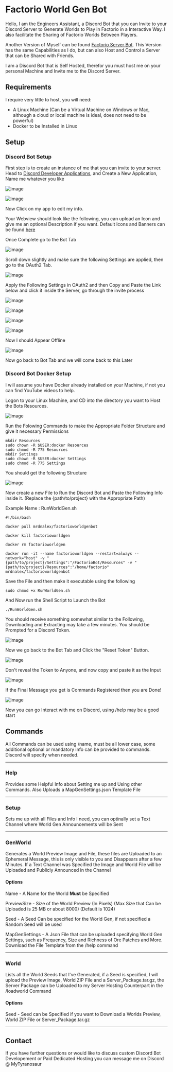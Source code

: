 # Factorio World Gen Bot

Hello, I am the Engineers Assistant, a Discord Bot that you can Invite to your Discord Server to Generate Worlds to Play in Factorio in a Interactive Way. I also facilitate the Sharing of Factorio Worlds Between Players.

Another Version of Myself can be found [Factorio Server Bot](https://github.com/MrDNAlex/Factorio-Server-Bot). This Version has the same Capabilities as I do, but can also Host and Control a Server that can be Shared with Friends.

I am a Discord Bot that is Self Hosted, therefor you must host me on your personal Machine and Invite me to the Discord Server.

## Requirements
I require very little to host, you will need:

- A Linux Machine (Can be a Virtual Machine on Windows or Mac, although a cloud or local machine is ideal, does not need to be powerful)
- Docker to be Installed in Linux

## Setup

### Discord Bot Setup

First step is to create an instance of me that you can invite to your server. Head to [Discord Developer Applications](https://discord.com/developers/applications), and Create a New Application, Name me whatever you like

![image](https://github.com/user-attachments/assets/8b590def-e777-48f5-80e9-da08e63e5f1f)

![image](https://github.com/user-attachments/assets/c80e969e-483f-4088-a3aa-68b3728e3505)

Now Click on my app to edit my info.

Your Webview should look like the following, you can upload an Icon and give me an optional Description if you want. Default Icons and Banners can be found [here](https://github.com/MrDNAlex/Factorio-World-Gen-Bot/tree/main/src/Files)

Once Complete go to the Bot Tab

![image](https://github.com/user-attachments/assets/09ce4cfa-18b9-4958-89e9-b254aa18512b)

Scroll down slightly and make sure the following Settings are applied, then go to the OAuth2 Tab.

![image](https://github.com/user-attachments/assets/d241c9fd-2ecf-43f0-9f43-efea15149f49)

Apply the Following Settings in OAuth2 and then Copy and Paste the Link below and click it inside the Server, go through the invite process

![image](https://github.com/user-attachments/assets/1f22c600-de30-4c4c-97da-01ccf7382fc3)

![image](https://github.com/user-attachments/assets/fd0bcec3-9dad-463f-9c39-5d90fb144fbf)

![image](https://github.com/user-attachments/assets/fb5c0e80-3bf0-45c0-a200-0ecda1bfb404)

![image](https://github.com/user-attachments/assets/fddac90c-9b6b-4e60-8846-3284b3b3bf80)

Now I should Appear Offline

![image](https://github.com/user-attachments/assets/0a806723-1740-404e-a62b-b61653af296e)

Now go back to Bot Tab and we will come back to this Later

### Discord Bot Docker Setup

I will assume you have Docker already installed on your Machine, if not you can find YouTube videos to help.

Logon to your Linux Machine, and CD into the directory you want to Host the Bots Resources.

![image](https://github.com/user-attachments/assets/298bb590-6e66-4ea7-ab4e-a60b2d78a8c2)

Run the Folowing Commands to make the Appropriate Folder Structure and give it necessary Permissions

```
mkdir Resources
sudo chown -R $USER:docker Resources
sudo chmod -R 775 Resources
mkdir Settings
sudo chown -R $USER:docker Settings
sudo chmod -R 775 Settings
```

You should get the following Structure

![image](https://github.com/user-attachments/assets/c7ba1495-21cf-4982-ba91-ef83ed56fa00)

Now create a new File to Run the Discord Bot and Paste the Following Info inside it. (Replace the {path/to/project} with the Appropriate Path)

Example Name : RunWorldGen.sh

```
#!/bin/bash

docker pull mrdnalex/factorioworldgenbot

docker kill factorioworldgen

docker rm factorioworldgen

docker run -it --name factorioworldgen --restart=always --network="host" -v "{path/to/project}/Settings":"/FactorioBot/Resources" -v "{path/to/project}/Resources":"/home/factorio" mrdnalex/factorioworldgenbot
```

Save the File and then make it executable using the following

```
sudo chmod +x RunWorldGen.sh
```

And Now run the Shell Script to Launch the Bot

```
./RunWorldGen.sh
```

You should receive something somewhat similar to the Following, Downloading and Extracting may take a few minutes. You should be Prompted for a Discord Token.

![image](https://github.com/user-attachments/assets/79c25a5b-23f4-4e4c-80bc-4aa4fc3ada7c)

Now we go back to the Bot Tab and Click the "Reset Token" Button.

![image](https://github.com/user-attachments/assets/3dfaf167-d7f9-4b2c-b87f-70c0d7929df4)

Don't reveal the Token to Anyone, and now copy and paste it as the Input

![image](https://github.com/user-attachments/assets/fd7dc4ea-591e-4ee1-be5e-48577f28b46b)

If the Final Message you get is Commands Registered then you are Done!

![image](https://github.com/user-attachments/assets/fe38f2d4-2efc-47f4-add8-13f65d0c053c)

Now you can go Interact with me on Discord, using /help may be a good start

## Commands
All Commands can be used using /name, must be all lower case, some additional optional or mandatory info can be provided to commands. Discord will specify when needed.

---

### Help
Provides some Helpful Info about Setting me up and Using other Commands. Also Uploads a MapGenSettings.json Template File

---

### Setup 
Sets me up with all Files and Info I need, you can optinally set a Text Channel where World Gen Announcements will be Sent

---

### GenWorld
Generates a World Preview Image and File, these files are Uploaded to an Ephemeral Message, this is only visible to you and Disappears after a few Minutes. If a Text Channel was Specified the Image and World File will be Uploaded and Publicly Announced in the Channel

#### Options
Name - A Name for the World **Must** be Specified

PreviewSize - Size of the World Preview (In Pixels) (Max Size that Can be Uploaded is 25 MB or about 8000) (Default is 1024)

Seed - A Seed Can be specified for the World Gen, if not specified a Random Seed will be used


MapGenSettings - A Json File that can be uploaded specifying World Gen Settings, such as Frequency, Size and Richness of Ore Patches and More. Download the File Template from the /help command

---

### World
Lists all the World Seeds that I've Generated, if a Seed is specified, I will upload the Preview Image, World ZIP File and a Server_Package.tar.gz, the Server Package can be Uploaded to my Server Hosting Counterpart in the /loadworld Command

#### Options
Seed - Seed can be Specified if you want to Download a Worlds Preview, World ZIP File or Server_Package.tar.gz

---

## Contact
If you have further questions or would like to discuss custom Discord Bot Developement or Paid Dedicated Hosting you can message me on Discord @ MyTyranosaur
